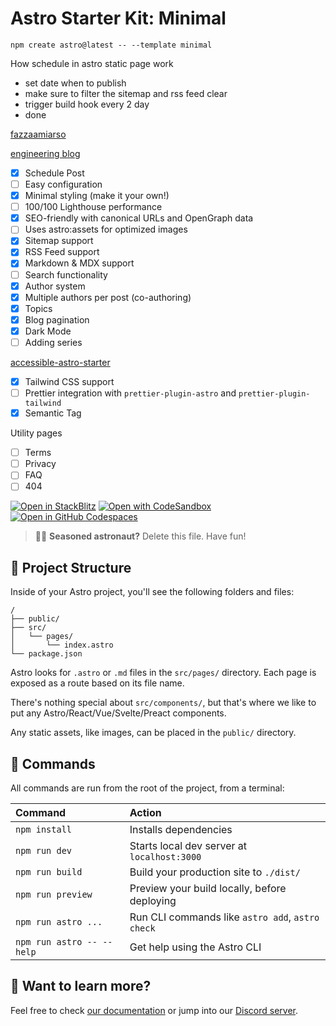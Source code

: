 # Astro Starter Kit: Minimal

```
npm create astro@latest -- --template minimal

```

How schedule in astro static page work

-   set date when to publish
-   make sure to filter the sitemap and rss feed clear
-   trigger build hook every 2 day
-   done

[fazzaamiarso](https://github.com/fazzaamiarso/fazzaamiarso.me-v2)

[engineering blog](https://github.com/EddyVinck/astro-engineering-blog)

-   [x] Schedule Post
-   [ ] Easy configuration
-   [x] Minimal styling (make it your own!)
-   [ ] 100/100 Lighthouse performance
-   [x] SEO-friendly with canonical URLs and OpenGraph data
-   [ ] Uses astro:assets for optimized images
-   [x] Sitemap support
-   [x] RSS Feed support
-   [x] Markdown & MDX support
-   [ ] Search functionality
-   [x] Author system
-   [x] Multiple authors per post (co-authoring)
-   [x] Topics
-   [x] Blog pagination
-   [x] Dark Mode
-   [ ] Adding series

[accessible-astro-starter](https://github.com/markteekman/accessible-astro-starter)

-   [x] Tailwind CSS support
-   [ ] Prettier integration with `prettier-plugin-astro` and `prettier-plugin-tailwind`
-   [x] Semantic Tag

Utility pages

-   [ ] Terms
-   [ ] Privacy
-   [ ] FAQ
-   [ ] 404

[![Open in StackBlitz](https://developer.stackblitz.com/img/open_in_stackblitz.svg)](https://stackblitz.com/github/withastro/astro/tree/latest/examples/minimal)
[![Open with CodeSandbox](https://assets.codesandbox.io/github/button-edit-lime.svg)](https://codesandbox.io/p/sandbox/github/withastro/astro/tree/latest/examples/minimal)
[![Open in GitHub Codespaces](https://github.com/codespaces/badge.svg)](https://codespaces.new/withastro/astro?devcontainer_path=.devcontainer/minimal/devcontainer.json)

> 🧑‍🚀 **Seasoned astronaut?** Delete this file. Have fun!

## 🚀 Project Structure

Inside of your Astro project, you'll see the following folders and files:

```
/
├── public/
├── src/
│   └── pages/
│       └── index.astro
└── package.json
```

Astro looks for `.astro` or `.md` files in the `src/pages/` directory. Each page is exposed as a route based on its file name.

There's nothing special about `src/components/`, but that's where we like to put any Astro/React/Vue/Svelte/Preact components.

Any static assets, like images, can be placed in the `public/` directory.

## 🧞 Commands

All commands are run from the root of the project, from a terminal:

| Command                   | Action                                           |
| :------------------------ | :----------------------------------------------- |
| `npm install`             | Installs dependencies                            |
| `npm run dev`             | Starts local dev server at `localhost:3000`      |
| `npm run build`           | Build your production site to `./dist/`          |
| `npm run preview`         | Preview your build locally, before deploying     |
| `npm run astro ...`       | Run CLI commands like `astro add`, `astro check` |
| `npm run astro -- --help` | Get help using the Astro CLI                     |

## 👀 Want to learn more?

Feel free to check [our documentation](https://docs.astro.build) or jump into our [Discord server](https://astro.build/chat).
